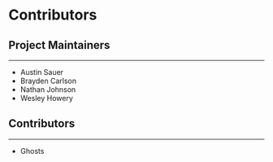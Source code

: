 # Contributors

## Project Maintainers

---

- Austin Sauer
- Brayden Carlson
- Nathan Johnson
- Wesley Howery

## Contributors

---

- Ghosts
